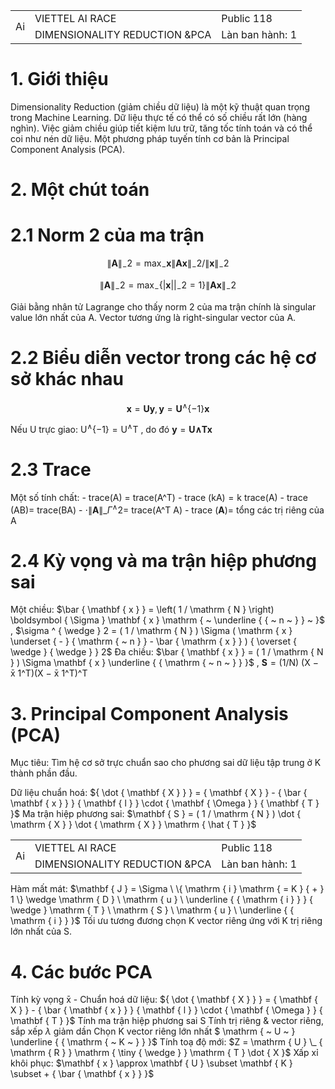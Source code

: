 <table><tr><td rowspan=2 colspan=1>Ai</td><td rowspan=1 colspan=1>VIETTEL AI RACE</td><td rowspan=1 colspan=1>Public 118</td></tr><tr><td rowspan=1 colspan=1>DIMENSIONALITY REDUCTION &amp;PCA</td><td rowspan=1 colspan=1>Làn ban hành: 1</td></tr></table>

# 1. Giới thiệu

Dimensionality Reduction (giảm chiều dữ liệu) là một kỹ thuật quan trọng trong Machine Learning. Dữ liệu thực tế có thể có số chiều rất lớn (hàng nghìn). Việc giảm chiều giúp tiết kiệm lưu trữ, tăng tốc tính toán và có thể coi như nén dữ liệu. Một phương pháp tuyến tính cơ bản là Principal Component Analysis (PCA).

# 2. Một chút toán

# 2.1 Norm 2 của ma trận

$$
\left\| \mathbf { A } \right\| _ { - } 2 = \operatorname* { m a x } _ { - } \mathbf { x } \left\| \mathbf { A x } \right\| _ { - } 2 / \left\| \mathbf { x } \right\| _ { - } 2
$$

$$
\| \mathbf { A } \| _ { - } 2 = \operatorname* { m a x } _ { - } \{ | \mathbf { x } | | _ { - } 2 { = } 1 \} \| \mathbf { A x } \| _ { - } 2
$$

Giải bằng nhân tử Lagrange cho thấy norm 2 của ma trận chính là singular value lớn nhất của A. Vector tương ứng là right-singular vector của A.

# 2.2 Biểu diễn vector trong các hệ cơ sở khác nhau

$$
\mathbf { x } = \mathbf { U } \mathbf { y } , \mathbf { y } = \mathbf { U } ^ { \wedge } \{ - 1 \} \mathbf { x }
$$

Nếu U trực giao: $\mathrm { U } ^ { \wedge } \{ - 1 \} { = } \mathrm { U } ^ { \wedge } \mathrm { T }$ , do đó $\mathbf { y } = \mathbf { U } \mathbf { \land } \mathbf { T } \mathbf { x }$

# 2.3 Trace

Một số tính chất: - trace(A) $=$ trace(A^T) - trace $( \mathrm { k A } ) = \mathrm { k }$ trace(A) - trace $( \mathrm { A B } ) =$ trace(BA) - $\cdot \| \mathbf { A } \| \_ { \Gamma ^ { \wedge } 2 } =$ trace(A^T A) - trace $( \mathbf { A } ) =$ tổng các trị riêng của A

# 2.4 Kỳ vọng và ma trận hiệp phương sai

Một chiều: $\bar { \mathbf { x } } = \left( 1 / \mathrm { N } \right) \boldsymbol { \Sigma } \mathbf { x } \mathrm { ~ \underline { { ~ n ~ } } ~ }$ , $\sigma ^ { \wedge } 2 = ( 1 / \mathrm { N } ) \Sigma ( \mathrm { x } \underset { - } { \mathrm { ~ n } } - \bar { \mathrm { x } } ) { \overset { \wedge } { \wedge } } 2$ Đa chiều: $\bar { \mathbf { x } } = ( 1 / \mathrm { N } ) \Sigma \mathbf { x } \underline { { \mathrm { ~ n ~ } } }$ , $\mathbf { S } = ( 1 / \mathrm { N } )$ (X − x̄ 1^T)(X − x̄ 1^T)^T

# 3. Principal Component Analysis (PCA)

Mục tiêu: Tìm hệ cơ sở trực chuẩn sao cho phương sai dữ liệu tập trung ở K thành phần đầu.

Dữ liệu chuẩn hoá: ${ \dot { \mathbf { X } } } = { \mathbf { X } } - { \bar { \mathbf { x } } } { \mathbf { l } } \cdot { \mathbf { \Omega } } { \mathbf { T } }$ Ma trận hiệp phương sai: $\mathbf { S } = ( 1 / \mathrm { N } ) \dot { \mathrm { X } } \dot { \mathrm { X } } \mathrm { \hat { T } }$

<table><tr><td rowspan=2 colspan=1>Ai</td><td rowspan=1 colspan=1>VIETTEL AI RACE</td><td rowspan=1 colspan=1>Public 118</td></tr><tr><td rowspan=1 colspan=1>DIMENSIONALITY REDUCTION &amp;PCA</td><td rowspan=1 colspan=1>Làn ban hành: 1</td></tr></table>

Hàm mất mát: $\mathbf { J } = \Sigma \ \{ \mathrm { i } \mathrm { = K } { + } 1 \} \wedge \mathrm { D } \ \mathrm { u } \ \underline { { \mathrm { i } } } { \wedge } \mathrm { T } \ \mathrm { S } \ \mathrm { u } \ \underline { { \mathrm { i } } }$ Tối ưu tương đương chọn $\mathrm { K }$ vector riêng ứng với K trị riêng lớn nhất của S.

# 4. Các bước PCA

Tính kỳ vọng x̄ - Chuẩn hoá dữ liệu: ${ \dot { \mathbf { X } } } = { \mathbf { X } } - { \bar { \mathbf { x } } } { \mathbf { l } } \cdot { \mathbf { \Omega } } { \mathbf { T } }$ Tính ma trận hiệp phương sai S Tính trị riêng & vector riêng, sắp xếp $\lambda$ giảm dần Chọn K vector riêng lớn nhất $ \mathrm { ~ U ~ } \underline { { \mathrm { ~ K ~ } } }$ Tính toạ độ mới: $Z = \mathrm { U } \_ { \mathrm { R } } \mathrm { \tiny { \wedge } } \mathrm { T } \dot { X }$ Xấp xỉ khôi phục: $\mathbf { x } \approx \mathbf { U } \subset \mathbf { K } \subset + { \bar { \mathbf { x } } }$